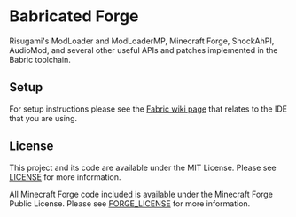 # Babricated Forge

Risugami's ModLoader and ModLoaderMP, Minecraft Forge, ShockAhPI, AudioMod,
and several other useful APIs and patches implemented in the Babric toolchain.

## Setup

For setup instructions please see the
[Fabric wiki page](https://fabricmc.net/wiki/tutorial:setup "Fabric Wiki: Setup Development Workspace")
that relates to the IDE that you are using.

## License

This project and its code are available under the MIT License.
Please see [LICENSE](./LICENSE "The MIT License") for more information.

All Minecraft Forge code included is available under the Minecraft Forge Public License.
Please see [FORGE_LICENSE](./FORGE_LICENSE "The Minecraft Forge Public License") for more information.

